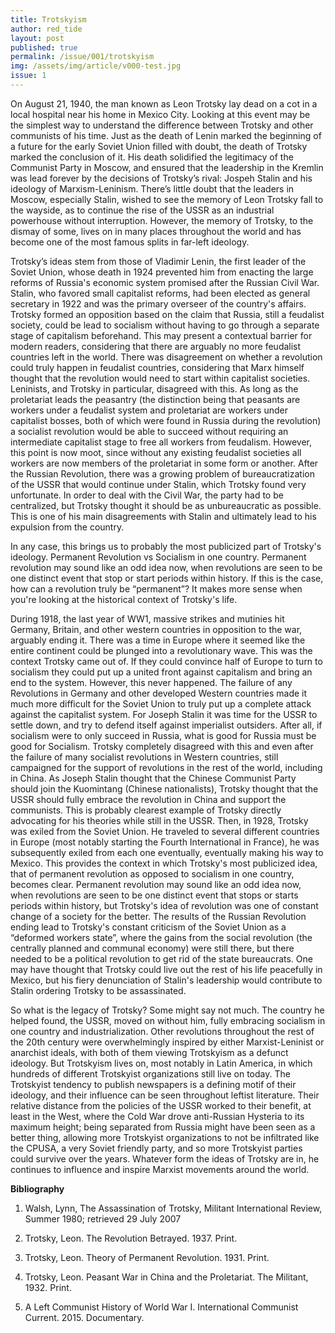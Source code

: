 ```yaml
---
title: Trotskyism
author: red_tide
layout: post
published: true
permalink: /issue/001/trotskyism
img: /assets/img/article/v000-test.jpg
issue: 1
---
```

On August 21, 1940, the man known as Leon Trotsky lay dead on a cot in a local hospital near his home in Mexico City. Looking at this event may be the simplest way to understand the difference between Trotsky and other communists of his time. Just as the death of Lenin marked the beginning of a future for the early Soviet Union filled with doubt, the death of Trotsky marked the conclusion of it. His death solidified the legitimacy of the Communist Party in Moscow, and ensured that the leadership in the Kremlin was lead forever by the decisions of Trotsky’s rival: Jospeh Stalin and his ideology of Marxism-Leninism. There’s little doubt that the leaders in Moscow, especially Stalin, wished to see the memory of Leon Trotsky fall to the wayside, as to continue the rise of the USSR as an industrial powerhouse without interruption. However, the memory of Trotsky, to the dismay of some, lives on in many places throughout the world and has become one of the most famous splits in far-left ideology.

Trotsky’s ideas stem from those of Vladimir Lenin, the first leader of the Soviet Union, whose death in 1924 prevented him from enacting the large reforms of Russia's economic system promised after the Russian Civil War. Stalin, who favored small capitalist reforms, had been elected as general secretary in 1922 and was the primary overseer of the country's affairs. Trotsky formed an opposition based on the claim that Russia, still a feudalist society, could be lead to socialism without having to go through a separate stage of capitalism beforehand. This may present a contextual barrier for modern readers, considering that there are arguably no more feudalist countries left in the world. There was disagreement on whether a revolution could truly happen in feudalist countries, considering that Marx himself thought that the revolution would need to start within capitalist societies. Leninists, and Trotsky in particular, disagreed with this. As long as the proletariat leads the peasantry (the distinction being that peasants are workers under a feudalist system and proletariat are workers under capitalist bosses, both of which were found in Russia during the revolution) a socialist revolution would be able to succeed without requiring an intermediate capitalist stage to free all workers from feudalism. However, this point is now moot, since without any existing feudalist societies all workers are now members of the proletariat in some form or another. After the Russian Revolution, there was a growing problem of bureaucratization of the USSR that would continue under Stalin, which Trotsky found very unfortunate. In order to deal with the Civil War, the party had to be centralized, but Trotsky thought it should be as unbureaucratic as possible. This is one of his main disagreements with Stalin and ultimately lead to his expulsion from the country.

In any case, this brings us to probably the most publicized part of Trotsky's ideology. Permanent Revolution vs Socialism in one country. Permanent revolution may sound like an odd idea now, when revolutions are seen to be one distinct event that stop or start periods within history. If this is the case, how can a revolution truly be “permanent”? It makes more sense when you're looking at the historical context of Trotsky's life.

During 1918, the last year of WW1, massive strikes and mutinies hit Germany, Britain, and other western countries in opposition to the war, arguably ending it. There was a time in Europe where it seemed like the entire continent could be plunged into a revolutionary wave. This was the context Trotsky came out of. If they could convince half of Europe to turn to socialism they could put up a united front against capitalism and bring an end to the system. 
However, this never happened. The failure of any Revolutions in Germany and other developed Western countries made it much more difficult for the Soviet Union to truly put up a complete attack against the capitalist system. For Joseph Stalin it was time for the USSR to settle down, and try to defend itself against imperialist outsiders. After all, if socialism were to only succeed in Russia, what is good for Russia must be good for Socialism. Trotsky completely disagreed with this and even after the failure of many socialist revolutions in Western countries, still campaigned for the support of revolutions in the rest of the world, including in China. As Joseph Stalin thought that the Chinese Communist Party should join the Kuomintang (Chinese nationalists), Trotsky thought that the USSR should fully embrace the revolution in China and support the communists. This is probably clearest example of Trotsky directly advocating for his theories while still in the USSR. Then, in 1928, Trotsky was exiled from the Soviet Union. He traveled to several different countries in Europe (most notably starting the Fourth International in France), he was subsequently exiled from each one eventually, eventually making his way to Mexico. This provides the context in which Trotsky's most publicized idea, that of permanent revolution as opposed to socialism in one country, becomes clear. Permanent revolution may sound like an odd idea now, when revolutions are seen to be one distinct event that stops or starts periods within history, but Trotsky's idea of revolution was one of constant change of a society for the better. The results of the Russian Revolution ending lead to Trotsky's constant criticism of the Soviet Union as a “deformed workers state”, where the gains from the social revolution (the centrally planned and communal economy) were still there, but there needed to be a political revolution to get rid of the state bureaucrats. One may have thought that Trotsky could live out the rest of his life peacefully in Mexico, but his fiery denunciation of Stalin's leadership would contribute to Stalin ordering Trotsky to be assassinated.

So what is the legacy of Trotsky? Some might say not much. The country he helped found, the USSR, moved on without him, fully embracing socialism in one country and industrialization. Other revolutions throughout the rest of the 20th century were overwhelmingly inspired by either Marxist-Leninist or anarchist ideals, with both of them viewing Trotskyism as a defunct ideology. But Trotskyism lives on, most notably in Latin America, in which hundreds of different Trotskyist organizations still live on today. The Trotskyist tendency to publish newspapers is a defining motif of their ideology, and their influence can be seen throughout leftist literature. Their relative distance from the policies of the USSR worked to their benefit, at least in the West, where the Cold War drove anti-Russian Hysteria to its maximum height; being separated from Russia might have been seen as a better thing, allowing more Trotskyist organizations to not be infiltrated like the CPUSA, a very Soviet friendly party, and so more Trotskyist parties could survive over the years. Whatever form the ideas of Trotsky are in, he continues to influence and inspire Marxist movements around the world.

**Bibliography**

1. Walsh, Lynn, The Assassination of Trotsky, Militant International Review, Summer 1980; retrieved 29 July 2007

2. Trotsky, Leon. The Revolution Betrayed. 1937. Print.

3. Trotsky, Leon. Theory of Permanent Revolution. 1931. Print.

4. Trotsky, Leon. Peasant War in China and the Proletariat. The Militant, 1932. Print.

5. A Left Communist History of World War I. International Communist Current. 2015. Documentary.

